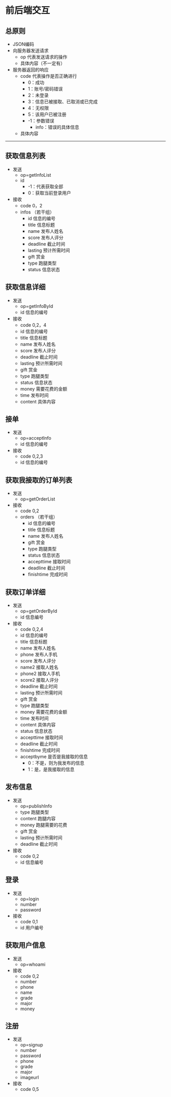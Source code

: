 # 前后端交互
## 总原则
- JSON编码
- 向服务器发送请求
    - op 代表发送请求的操作
    - 具体内容（不一定有）
- 服务器返回的响应
    - code 代表操作是否正确进行
        - 0：成功
        - 1：账号/密码错误
        - 2：未登录
        - 3：信息已被接取、已取消或已完成
        - 4：无权限
        - 5：该用户已被注册
        - -1：参数错误
            - info：错误的具体信息
    - 具体内容

---
## 获取信息列表
- 发送
    - op=getInfoList
    - id
        - -1：代表获取全部
        - 0：获取当前登录用户
- 接收
    - code 0，2
    - infos （若干组）
        - id 信息的编号
        - title 信息标题
        - name 发布人姓名
        - score 发布人评分
        - deadline 截止时间
        - lasting 预计所需时间
        - gift 赏金
        - type 跑腿类型
        - status 信息状态
## 获取信息详细
- 发送
    - op=getInfoById
    - id 信息的编号
- 接收
    - code 0,2，4
    - id 信息的编号
    - title 信息标题
    - name 发布人姓名
    - score 发布人评分
    - deadline 截止时间
    - lasting 预计所需时间
    - gift 赏金
    - type 跑腿类型
    - status 信息状态
    - money 需要花费的金额
    - time 发布时间
    - content 具体内容
## 接单
- 发送
    - op=acceptInfo
    - id 信息的编号
- 接收
    - code 0,2,3
    - id 信息的编号
## 获取我接取的订单列表
- 发送
    - op=getOrderList
- 接收
    - code 0,2
    - orders （若干组）
        - id 信息的编号
        - title 信息标题
        - name 发布人姓名
        - gift 赏金
        - type 跑腿类型
        - status 信息状态
        - accepttime 接取时间
        - deadline 截止时间
        - finishtime 完成时间
## 获取订单详细
- 发送
    - op=getOrderById
    - id 信息编号
- 接收
    - code 0,2,4
    - id 信息的编号
    - title 信息标题
    - name 发布人姓名
    - phone 发布人手机
    - score 发布人评分
    - name2 接取人姓名
    - phone2 接取人手机
    - score2 接取人评分
    - deadline 截止时间
    - lasting 预计所需时间
    - gift 赏金
    - type 跑腿类型
    - money 需要花费的金额
    - time 发布时间
    - content 具体内容
    - status 信息状态
    - accepttime 接取时间
    - deadline 截止时间
    - finishtime 完成时间
    - acceptbyme 是否是我接取的信息
        - 0：不是，则为我发布的信息
        - 1：是，是我接取的信息
## 发布信息
- 发送
    - op=publishInfo
    - type 跑腿类型
    - content 跑腿内容
    - money 跑腿需要的花费
    - gift 赏金
    - lasting 预计所需时间
    - deadline 截止时间
- 接收
    - code 0,2
    - id 信息编号
## 登录
- 发送
    - op=login
    - number
    - password
- 接收
    - code 0,1
    - id 用户编号
## 获取用户信息
- 发送
    - op=whoami
- 接收
    - code 0,2
    - number
    - phone
    - name
    - grade
    - major
    - money
## 注册
- 发送
    - op=signup
    - number
    - password
    - phone
    - grade
    - major
    - imageurl
- 接收
    - code 0,5